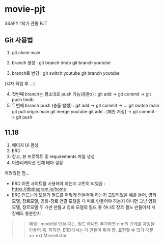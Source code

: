 # movie-pjt
SSAFY 1학기 관통  PJT

## Git 사용법

1. git clone main
   
2. branch 생성 : git branch tmdb
                 git branch youtube
3. branch로 변경 : git switch youtube
                  git branch youtube

(각자 작업 후 ...)

4. 첫번째 branch는 평소대로 push 가능(충돌x) : git add -> git commit -> git push tmdb
5. 두번째 branch push (충돌 발생) : git add -> git commit -> ...
  git switch main
  git pull origin main
  git merge youtube
  git add . (메인 저장) -> git commit -> git push



## 11.18
1. 페이지 UI 완성
2. ERD
3. 장고, 뷰 프로젝트 및 requirements 파일 생성
4. 어플리케이션 전체 테마 결정
 
어려웠던 점...
- ERD 어떤 사이트를 사용해야 하는지 고민이 되었음 : https://dbdiagram.io/home
- ERD 만드는데 모델과 필드를 어떻게 만들어야 하는지 고민되었음
 예를 들어, 영화 모델, 장르모델, 영화-장르 연결 모델을 다 따로 만들어야 하는지
 아니면 그냥 영화 모델, 장르모델 두 개만 만들고
 영화 모델의 필드 중 하나로 장르 필드 만들어서 저장해도 충분한지
 >> 해결 : model을 만들 때는, 필드 하나만 추가하면 n:m의 관계를 자동을 만들어 줌.
          하지만, ERD에서는 다 만들어 줘야 함. 표현할 수 없기 때문 => ex) MovieActor
